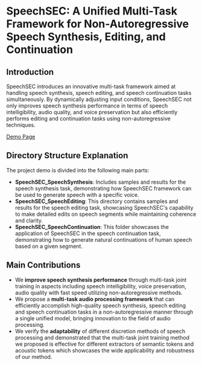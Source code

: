 # SpeechSEC: A Unified Multi-Task Framework for Non-Autoregressive Speech Synthesis, Editing, and Continuation

## Introduction

SpeechSEC introduces an innovative multi-task framework aimed at handling speech synthesis, speech editing, and speech continuation tasks simultaneously. By dynamically adjusting input conditions, SpeechSEC not only improves speech synthesis performance in terms of speech intelligibility, audio quality, and voice preservation but also efficiently performs editing and continuation tasks using non-autoregressive techniques.

[Demo Page](https://github.com/SpeechSEC/demo)



## Directory Structure Explanation

The project demo is divided into the following main parts:

- **SpeechSEC_SpeechSynthesis**: Includes samples and results for the speech synthesis task, demonstrating how SpeechSEC framework can be used to generate speech with a specific voice.
- **SpeechSEC_SpeechEditing**: This directory contains samples and results for the speech editing task, showcasing SpeechSEC's capability to make detailed edits on speech segments while maintaining coherence and clarity.
- **SpeechSEC_SpeechContinuation**: This folder showcases the application of SpeechSEC in the speech continuation task, demonstrating how to generate natural continuations of human speech based on a given segment.

## Main Contributions

- We **improve speech synthesis performance** through multi-task joint training in aspects including speech intelligibility, voice preservation, audio quality with fast speed utilizing non-autoregressive methods.
- We propose a **multi-task audio processing framework** that can efficiently accomplish high-quality speech synthesis, speech editing and speech continuation tasks in a non-autoregressive manner through a single unified model, bringing innovation to the field of audio processing.
- We verify the **adaptability** of different discretion methods of speech processing and demonstrated that the multi-task joint training method we proposed is effective for different extractors of semantic tokens and acoustic tokens which showcases the wide applicability and robustness of our method.


